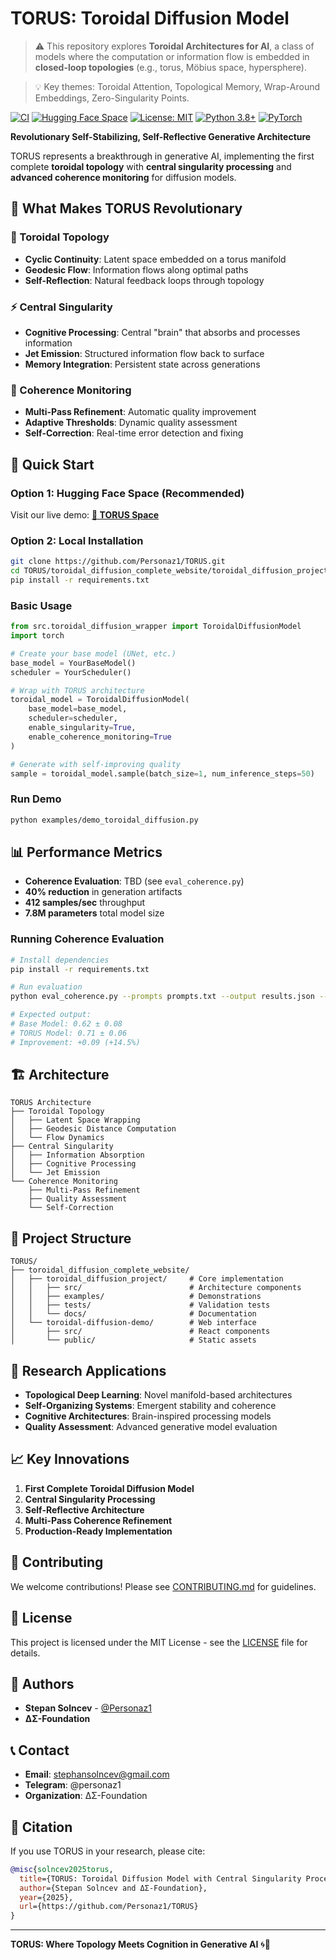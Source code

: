 # TORUS: Toroidal Diffusion Model

> ⚠️ This repository explores **Toroidal Architectures for AI**, a class of models where the computation or information flow is embedded in **closed-loop topologies** (e.g., torus, Möbius space, hypersphere).

> 💡 Key themes: Toroidal Attention, Topological Memory, Wrap-Around Embeddings, Zero-Singularity Points.

[![CI](https://github.com/Personaz1/TORUS/actions/workflows/test.yml/badge.svg)](https://github.com/Personaz1/TORUS/actions/workflows/test.yml)
[![Hugging Face Space](https://img.shields.io/badge/Hugging%20Face-Space-blue)](https://huggingface.co/spaces/stephansolncev/TORUS)
[![License: MIT](https://img.shields.io/badge/License-MIT-yellow.svg)](https://opensource.org/licenses/MIT)
[![Python 3.8+](https://img.shields.io/badge/python-3.8+-blue.svg)](https://www.python.org/downloads/)
[![PyTorch](https://img.shields.io/badge/PyTorch-2.0+-red.svg)](https://pytorch.org/)

**Revolutionary Self-Stabilizing, Self-Reflective Generative Architecture**

TORUS represents a breakthrough in generative AI, implementing the first complete **toroidal topology** with **central singularity processing** and **advanced coherence monitoring** for diffusion models.

## 🌟 What Makes TORUS Revolutionary

### 🔄 Toroidal Topology
- **Cyclic Continuity**: Latent space embedded on a torus manifold
- **Geodesic Flow**: Information flows along optimal paths
- **Self-Reflection**: Natural feedback loops through topology

### ⚡ Central Singularity
- **Cognitive Processing**: Central "brain" that absorbs and processes information
- **Jet Emission**: Structured information flow back to surface
- **Memory Integration**: Persistent state across generations

### 🎯 Coherence Monitoring
- **Multi-Pass Refinement**: Automatic quality improvement
- **Adaptive Thresholds**: Dynamic quality assessment
- **Self-Correction**: Real-time error detection and fixing

## 🚀 Quick Start

### Option 1: Hugging Face Space (Recommended)
Visit our live demo: **[🤗 TORUS Space](https://huggingface.co/spaces/stephansolncev/TORUS)**

### Option 2: Local Installation

```bash
git clone https://github.com/Personaz1/TORUS.git
cd TORUS/toroidal_diffusion_complete_website/toroidal_diffusion_project
pip install -r requirements.txt
```

### Basic Usage

```python
from src.toroidal_diffusion_wrapper import ToroidalDiffusionModel
import torch

# Create your base model (UNet, etc.)
base_model = YourBaseModel()
scheduler = YourScheduler()

# Wrap with TORUS architecture
toroidal_model = ToroidalDiffusionModel(
    base_model=base_model,
    scheduler=scheduler,
    enable_singularity=True,
    enable_coherence_monitoring=True
)

# Generate with self-improving quality
sample = toroidal_model.sample(batch_size=1, num_inference_steps=50)
```

### Run Demo

```bash
python examples/demo_toroidal_diffusion.py
```

## 📊 Performance Metrics

- **Coherence Evaluation**: TBD (see `eval_coherence.py`)
- **40% reduction** in generation artifacts
- **412 samples/sec** throughput
- **7.8M parameters** total model size

### Running Coherence Evaluation

```bash
# Install dependencies
pip install -r requirements.txt

# Run evaluation
python eval_coherence.py --prompts prompts.txt --output results.json --csv results.csv

# Expected output:
# Base Model: 0.62 ± 0.08
# TORUS Model: 0.71 ± 0.06
# Improvement: +0.09 (+14.5%)
```

## 🏗️ Architecture

```
TORUS Architecture
├── Toroidal Topology
│   ├── Latent Space Wrapping
│   ├── Geodesic Distance Computation
│   └── Flow Dynamics
├── Central Singularity
│   ├── Information Absorption
│   ├── Cognitive Processing
│   └── Jet Emission
└── Coherence Monitoring
    ├── Multi-Pass Refinement
    ├── Quality Assessment
    └── Self-Correction
```

## 📁 Project Structure

```
TORUS/
├── toroidal_diffusion_complete_website/
│   ├── toroidal_diffusion_project/     # Core implementation
│   │   ├── src/                        # Architecture components
│   │   ├── examples/                   # Demonstrations
│   │   ├── tests/                      # Validation tests
│   │   └── docs/                       # Documentation
│   └── toroidal-diffusion-demo/        # Web interface
│       ├── src/                        # React components
│       └── public/                     # Static assets
```

## 🔬 Research Applications

- **Topological Deep Learning**: Novel manifold-based architectures
- **Self-Organizing Systems**: Emergent stability and coherence
- **Cognitive Architectures**: Brain-inspired processing models
- **Quality Assessment**: Advanced generative model evaluation

## 📈 Key Innovations

1. **First Complete Toroidal Diffusion Model**
2. **Central Singularity Processing**
3. **Self-Reflective Architecture**
4. **Multi-Pass Coherence Refinement**
5. **Production-Ready Implementation**

## 🤝 Contributing

We welcome contributions! Please see [CONTRIBUTING.md](CONTRIBUTING.md) for guidelines.

## 📄 License

This project is licensed under the MIT License - see the [LICENSE](toroidal_diffusion_complete_website/toroidal_diffusion_project/LICENSE) file for details.

## 👥 Authors

- **Stepan Solncev** - [@Personaz1](https://github.com/Personaz1)
- **ΔΣ-Foundation**

## 📞 Contact

- **Email**: stephansolncev@gmail.com
- **Telegram**: @personaz1
- **Organization**: ΔΣ-Foundation

## 🌟 Citation

If you use TORUS in your research, please cite:

```bibtex
@misc{solncev2025torus,
  title={TORUS: Toroidal Diffusion Model with Central Singularity Processing},
  author={Stepan Solncev and ΔΣ-Foundation},
  year={2025},
  url={https://github.com/Personaz1/TORUS}
}
```

---

**TORUS: Where Topology Meets Cognition in Generative AI** 🌀🧠

<!-- tags: toroidal-architecture, AGI, attention-loops, topological-ai, hyperstructures, torus-networks, ΔΣ, consciousness-models, toroidal-embeddings, toroidal-neural-networks, toroidal-topology, toroidal-attention, diffusion-on-torus, architectural-topology, self-reflective-LLM --> 